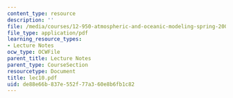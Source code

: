```yaml
---
content_type: resource
description: ''
file: /media/courses/12-950-atmospheric-and-oceanic-modeling-spring-2004/de88e66b837e552f77a360e8b6fb1c82_lec10.pdf
file_type: application/pdf
learning_resource_types:
- Lecture Notes
ocw_type: OCWFile
parent_title: Lecture Notes
parent_type: CourseSection
resourcetype: Document
title: lec10.pdf
uid: de88e66b-837e-552f-77a3-60e8b6fb1c82
---
```

